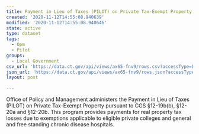 ```yaml
---
title: Payment in Lieu of Taxes (PILOT) on Private Tax-Exempt Property
created: '2020-11-12T14:55:08.940639'
modified: '2020-11-12T14:55:08.940646'
state: active
type: dataset
tags:
  - Opm
  - Pilot
groups:
  - Local Government
csv_url: 'https://data.ct.gov/api/views/ax65-fnv9/rows.csv?accessType=DOWNLOAD'
json_url: 'https://data.ct.gov/api/views/ax65-fnv9/rows.json?accessType=DOWNLOAD'
layout: post

---
```

Office of Policy and Management administers the Payment in Lieu of Taxes (PILOT) on Private Tax-Exempt Property pursuant to CGS §12-19b(b), §12-20a and §12-20b. This program provides payments for real property tax losses due to exemptions applicable to eligible private colleges and general and free standing chronic disease hospitals.
